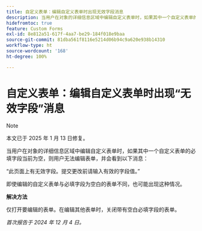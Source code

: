 ```yaml
---
title: 自定义表单：编辑自定义表单时出现无效字段消息
description: 当用户在对象的详细信息区域中编辑自定义表单时，如果其中一个自定义表单的必填字段当前为空，则用户无法编辑表单，并会看到一条消息。有解决方法可用。
hidefromtoc: true
feature: Custom Forms
exl-id: 8e812a51-617f-4aa7-be29-184f018e9baa
source-git-commit: 81dba561f8116e5214d06b94c9a620e938b14310
workflow-type: ht
source-wordcount: '168'
ht-degree: 100%

---
```


# 自定义表单：编辑自定义表单时出现“无效字段”消息

>[!NOTE]
>
>本文已于 2025 年 1 月 13 日修复。

当用户在对象的详细信息区域中编辑自定义表单时，如果其中一个自定义表单的必填字段当前为空，则用户无法编辑表单，并会看到以下消息：

“此页面上有无效字段。提交更改前请输入有效的字段值。”

即使编辑的自定义表单与必填字段为空白的表单不同，也可能出现这种情况。

**解决方法**

仅打开要编辑的表单。在编辑其他表单时，关闭带有空白必填字段的表单。

_首次报告于 2024 年 12 月 4 日。_
